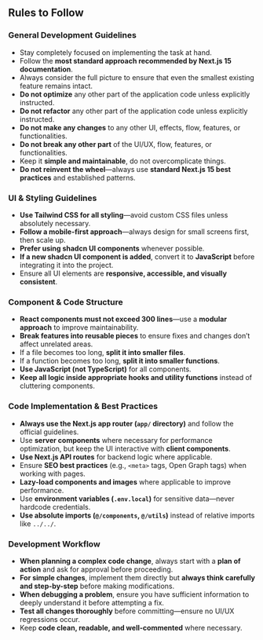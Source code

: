 ## **Rules to Follow**  

### **General Development Guidelines**  
- Stay completely focused on implementing the task at hand.  
- Follow the **most standard approach recommended by Next.js 15 documentation**.  
- Always consider the full picture to ensure that even the smallest existing feature remains intact.  
- **Do not optimize** any other part of the application code unless explicitly instructed.  
- **Do not refactor** any other part of the application code unless explicitly instructed.  
- **Do not make any changes** to any other UI, effects, flow, features, or functionalities.  
- **Do not break any other part** of the UI/UX, flow, features, or functionalities.  
- Keep it **simple and maintainable**, do not overcomplicate things.  
- **Do not reinvent the wheel**—always use **standard Next.js 15 best practices** and established patterns.  

### **UI & Styling Guidelines**  
- **Use Tailwind CSS for all styling**—avoid custom CSS files unless absolutely necessary.  
- **Follow a mobile-first approach**—always design for small screens first, then scale up.  
- **Prefer using shadcn UI components** whenever possible.  
- **If a new shadcn UI component is added**, convert it to **JavaScript** before integrating it into the project.  
- Ensure all UI elements are **responsive, accessible, and visually consistent**.  

### **Component & Code Structure**  
- **React components must not exceed 300 lines**—use a **modular approach** to improve maintainability.  
- **Break features into reusable pieces** to ensure fixes and changes don’t affect unrelated areas.  
- If a file becomes too long, **split it into smaller files**.  
- If a function becomes too long, **split it into smaller functions**.  
- **Use JavaScript (not TypeScript)** for all components.  
- **Keep all logic inside appropriate hooks and utility functions** instead of cluttering components.  

### **Code Implementation & Best Practices**  
- **Always use the Next.js app router (`app/` directory)** and follow the official guidelines.  
- Use **server components** where necessary for performance optimization, but keep the UI interactive with **client components**.  
- **Use Next.js API routes** for backend logic where applicable.  
- Ensure **SEO best practices** (e.g., `<meta>` tags, Open Graph tags) when working with pages.  
- **Lazy-load components and images** where applicable to improve performance.  
- Use **environment variables (`.env.local`)** for sensitive data—never hardcode credentials.  
- **Use absolute imports (`@/components`, `@/utils`)** instead of relative imports like `../../`.  

### **Development Workflow**  
- **When planning a complex code change**, always start with a **plan of action** and ask for approval before proceeding.  
- **For simple changes**, implement them directly but **always think carefully and step-by-step** before making modifications.  
- **When debugging a problem**, ensure you have sufficient information to deeply understand it before attempting a fix.  
- **Test all changes thoroughly** before committing—ensure no UI/UX regressions occur.  
- Keep **code clean, readable, and well-commented** where necessary.  


